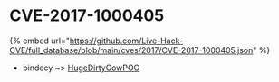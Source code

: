 # CVE-2017-1000405
{% embed url="https://github.com/Live-Hack-CVE/full_database/blob/main/cves/2017/CVE-2017-1000405.json" %}

* bindecy ~> [HugeDirtyCowPOC](https://www.alice-snow.ru/2017/database/cve-2017-1000405/hugedirtycowpoc-bindecy)
